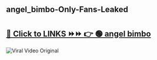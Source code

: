 
 ## angel_bimbo-Only-Fans-Leaked

# <h2><a href="https://clipsfans.com/angel_bimbo&ref=git">🔗 Click to LINKS ⏩⏩ 👉 🟢 angel bimbo </a></h2>

<a href="https://clipsfans.com/angel_bimbo&ref=git" rel="nofollow" data-target="animated-image.originalLink"><img src="https://i.ibb.co.com/xMMVF88/686577567.gif" alt="Viral Video Original" style="max-width: 100%; display: inline-block;" data-target="animated-image.originalImage"></a>
